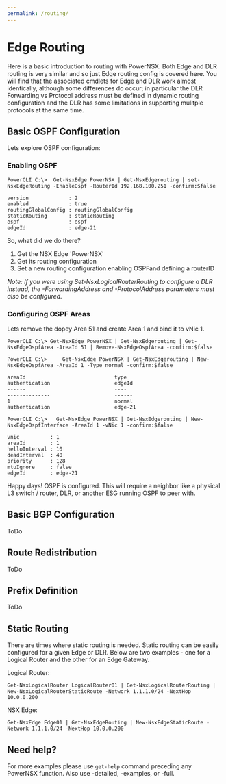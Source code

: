 ```yaml
---
permalink: /routing/
---
```


# Edge Routing

Here is a basic introduction to routing with PowerNSX.  Both Edge and DLR routing is very similar and so just Edge routing config is covered here.  You will find that the associated cmdlets for Edge and DLR work almost identically, although some differences do occur; in particular the DLR Forwarding vs Protocol address must be defined in dynamic routing configuration and the DLR has some limitations in supporting mulitple protocols at the same time.

## Basic OSPF Configuration

Lets explore OSPF configuration:

### Enabling OSPF
```
PowerCLI C:\>  Get-NsxEdge PowerNSX | Get-NsxEdgerouting | set-NsxEdgeRouting -EnableOspf -RouterId 192.168.100.251 -confirm:$false

version             : 2
enabled             : true
routingGlobalConfig : routingGlobalConfig
staticRouting       : staticRouting
ospf                : ospf
edgeId              : edge-21
```
So, what did we do there?

1. Get the NSX Edge 'PowerNSX'
2. Get its routing configuration
3. Set a new routing configuration enabling OSPFand defining a routerID

_Note: If you were using Set-NsxLogicalRouterRouting to configure a DLR instead, the -ForwardingAddress and -ProtocolAddress parameters must also be configured._

### Configuring OSPF Areas

Lets remove the dopey Area 51 and create Area 1 and bind it to vNic 1.

```
PowerCLI C:\> Get-NsxEdge PowerNSX | Get-NsxEdgerouting | Get-NsxEdgeOspfArea -AreaId 51 | Remove-NsxEdgeOspfArea -confirm:$false

PowerCLI C:\>     Get-NsxEdge PowerNSX | Get-NsxEdgerouting | New-NsxEdgeOspfArea -AreaId 1 -Type normal -confirm:$false

areaId                             type                               authentication                     edgeId
------                             ----                               --------------                     ------
1                                  normal                             authentication                     edge-21

PowerCLI C:\>   Get-NsxEdge PowerNSX | Get-NsxEdgerouting | New-NsxEdgeOspfInterface -AreaId 1 -vNic 1 -confirm:$false

vnic          : 1
areaId        : 1
helloInterval : 10
deadInterval  : 40
priority      : 128
mtuIgnore     : false
edgeId        : edge-21
```

Happy days! OSPF is configured. This will require a neighbor like a physical L3 switch / router,  DLR, or another ESG running OSPF to peer with.

## Basic BGP Configuration

ToDo

## Route Redistribution

ToDo

## Prefix Definition

ToDo

## Static Routing

There are times where static routing is needed. Static routing can be easily configured for a given Edge or DLR. Below are two examples - one for a Logical Router and the other for an Edge Gateway.

Logical Router:

```
Get-NsxLogicalRouter LogicalRouter01 | Get-NsxLogicalRouterRouting | New-NsxLogicalRouterStaticRoute -Network 1.1.1.0/24 -NextHop 10.0.0.200
```

NSX Edge:

```
Get-NsxEdge Edge01 | Get-NsxEdgeRouting | New-NsxEdgeStaticRoute -Network 1.1.1.0/24 -NextHop 10.0.0.200
```

## Need help?

For more examples please use `get-help` command preceding any PowerNSX function. Also use -detailed, -examples, or -full.